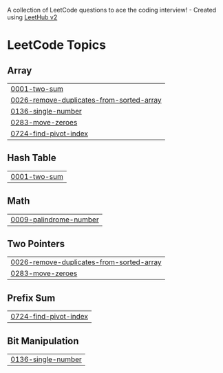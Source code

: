 A collection of LeetCode questions to ace the coding interview! - Created using [LeetHub v2](https://github.com/arunbhardwaj/LeetHub-2.0)
<!---LeetCode Topics Start-->
# LeetCode Topics
## Array
|  |
| ------- |
| [0001-two-sum](https://github.com/Ukash25/DSA/tree/master/0001-two-sum) |
| [0026-remove-duplicates-from-sorted-array](https://github.com/Ukash25/DSA/tree/master/0026-remove-duplicates-from-sorted-array) |
| [0136-single-number](https://github.com/Ukash25/DSA/tree/master/0136-single-number) |
| [0283-move-zeroes](https://github.com/Ukash25/DSA/tree/master/0283-move-zeroes) |
| [0724-find-pivot-index](https://github.com/Ukash25/DSA/tree/master/0724-find-pivot-index) |
## Hash Table
|  |
| ------- |
| [0001-two-sum](https://github.com/Ukash25/DSA/tree/master/0001-two-sum) |
## Math
|  |
| ------- |
| [0009-palindrome-number](https://github.com/Ukash25/DSA/tree/master/0009-palindrome-number) |
## Two Pointers
|  |
| ------- |
| [0026-remove-duplicates-from-sorted-array](https://github.com/Ukash25/DSA/tree/master/0026-remove-duplicates-from-sorted-array) |
| [0283-move-zeroes](https://github.com/Ukash25/DSA/tree/master/0283-move-zeroes) |
## Prefix Sum
|  |
| ------- |
| [0724-find-pivot-index](https://github.com/Ukash25/DSA/tree/master/0724-find-pivot-index) |
## Bit Manipulation
|  |
| ------- |
| [0136-single-number](https://github.com/Ukash25/DSA/tree/master/0136-single-number) |
<!---LeetCode Topics End-->